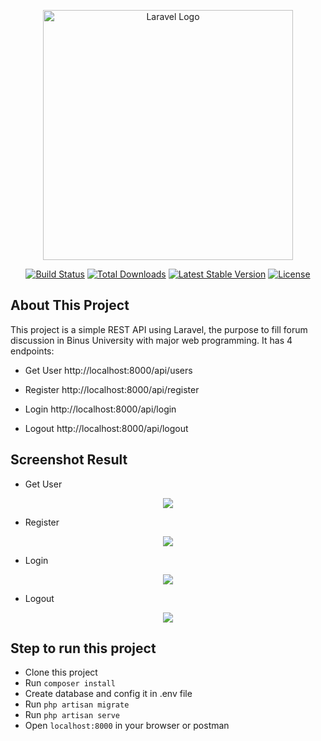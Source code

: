 <p align="center"><a href="https://laravel.com" target="_blank"><img src="https://raw.githubusercontent.com/laravel/art/master/logo-lockup/5%20SVG/2%20CMYK/1%20Full%20Color/laravel-logolockup-cmyk-red.svg" width="400" alt="Laravel Logo"></a></p>

<p align="center">
<a href="https://github.com/laravel/framework/actions"><img src="https://github.com/laravel/framework/workflows/tests/badge.svg" alt="Build Status"></a>
<a href="https://packagist.org/packages/laravel/framework"><img src="https://img.shields.io/packagist/dt/laravel/framework" alt="Total Downloads"></a>
<a href="https://packagist.org/packages/laravel/framework"><img src="https://img.shields.io/packagist/v/laravel/framework" alt="Latest Stable Version"></a>
<a href="https://packagist.org/packages/laravel/framework"><img src="https://img.shields.io/packagist/l/laravel/framework" alt="License"></a>
</p>

## About This Project

This project is a simple REST API using Laravel, the purpose to fill forum discussion in Binus University with major web programming. It has 4 endpoints:

-   Get User
    http://localhost:8000/api/users

-   Register
    http://localhost:8000/api/register

-   Login
    http://localhost:8000/api/login
-   Logout
    http://localhost:8000/api/logout

## Screenshot Result

-   Get User

<p align="center"><a href="https://imgur.com/a/5HYj3n6" target="_blank"><img src="https://imgur.com/a/5HYj3n6"></a></p>

-   Register
<p align="center"><a href="https://imgur.com/a/oqbmSLD" target="_blank"><img src="https://imgur.com/a/oqbmSLD"></a></p>

-   Login
<p align="center"><a href="https://imgur.com/a/VBhMV5i" target="_blank"><img src="https://imgur.com/a/VBhMV5i"></a></p>

-   Logout
<p align="center"><a href="https://imgur.com/a/ytFneaa" target="_blank"><img src="https://imgur.com/a/ytFneaa"></a></p>

## Step to run this project

-   Clone this project
-   Run `composer install`
-   Create database and config it in .env file
-   Run `php artisan migrate`
-   Run `php artisan serve`
-   Open `localhost:8000` in your browser or postman
